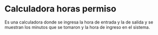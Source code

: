 # Calculadora horas permiso
Es una calculadora donde se ingresa la hora de entrada y la de salida y se muestran los minutos que se tomaron y la hora de ingreso en el sistema.
